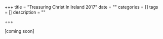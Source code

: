 +++
title = "Treasuring Christ In Ireland 2017"
date = ""
categories = []
tags = []
description = ""

+++

[coming soon]
